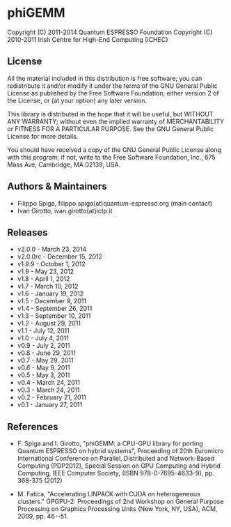 # phiGEMM

Copyright (C) 2011-2014 Quantum ESPRESSO Foundation
Copyright (C) 2010-2011 Irish Centre for High-End Computing (ICHEC)


## License
 
All the material included in this distribution is free software;
you can redistribute it and/or modify it under the terms of the GNU
General Public License as published by the Free Software Foundation;
either version 2 of the License, or (at your option) any later version.

This library is distributed in the hope that it will be useful, but
WITHOUT ANY WARRANTY; without even the implied warranty of MERCHANTABILITY
or FITNESS FOR A PARTICULAR PURPOSE. See the GNU General Public License
for more details.

You should have received a copy of the GNU General Public License along
with this program; if not, write to the Free Software Foundation, Inc.,
675 Mass Ave, Cambridge, MA 02139, USA.

## Authors & Maintainers

- Filippo Spiga, filippo.spiga(at)quantum-espresso.org (main contact)
- Ivan Girotto, ivan.girotto(at)ictp.it

## Releases

- v2.0.0   - March 23, 2014
- v2.0.0rc - December 15, 2012
- v1.9.9   - October 1, 2012
- v1.9     - May 23, 2012
- v1.8     - April 1, 2012
- v1.7     - March 10, 2012
- v1.6     - January 19, 2012
- v1.5     - December 9, 2011
- v1.4     - September 26, 2011
- v1.3     - September 10, 2011
- v1.2     - August 29, 2011
- v1.1     - July 12, 2011 
- v1.0     - July 4, 2011
- v0.9     - July 2, 2011
- v0.8     - June 29, 2011
- v0.7     - May 29, 2011
- v0.6     - May 9, 2011
- v0.5     - May 3, 2011
- v0.4     - March 24, 2011
- v0.3     - March 24, 2011
- v0.2     - February 21, 2011
- v0.1     - January 27, 2011

## References

* F. Spiga and I. Girotto, "phiGEMM: a CPU-GPU library for porting Quantum 
ESPRESSO on hybrid systems", Proceeding of 20th Euromicro International 
Conference on Parallel, Distributed and Network-Based Computing (PDP2012), 
Special Session on GPU Computing and Hybrid Computing, IEEE Computer Society,
(ISBN 978-0-7695-4633-9), pp. 368-375 (2012)

* M. Fatica, "Accelerating LINPACK with CUDA on heterogeneous clusters." 
GPGPU-2: Proceedings of 2nd Workshop on General Purpose Processing on 
Graphics Processing Units (New York, NY, USA), ACM, 2009, pp. 46--51.